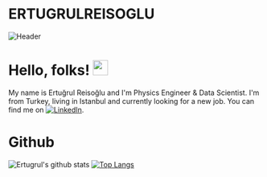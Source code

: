 # ERTUGRULREISOGLU

![Header](https://www.voltdb.com/wp-content/uploads/2018/05/machine-learning-blog-header-2.jpg)

# Hello, folks! <img src="https://raw.githubusercontent.com/MartinHeinz/MartinHeinz/master/wave.gif" width="30px">
My name is Ertuğrul Reisoğlu and I'm Physics Engineer & Data Scientist. I'm from Turkey, living in Istanbul and currently looking for a new job. You can find me on [![LinkedIn][2.2]][2].

<!-- Icons -->
[2.2]: https://raw.githubusercontent.com/MartinHeinz/MartinHeinz/master/linkedin-3-16.png (LinkedIn icon without padding)

<!-- Links to your social media accounts -->
[2]: https://www.linkedin.com/in/ertuğrul-r-2a45881a5/

# Github
![Ertugrul's github stats](https://github-readme-stats.vercel.app/api?username=REISOGLU53&show_icons=true&theme=darcula)
[![Top Langs](https://github-readme-stats.vercel.app/api/top-langs/?username=REISOGLU53&layout=compact&theme=darcula)](https://github.com/anuraghazra/github-readme-stats)

